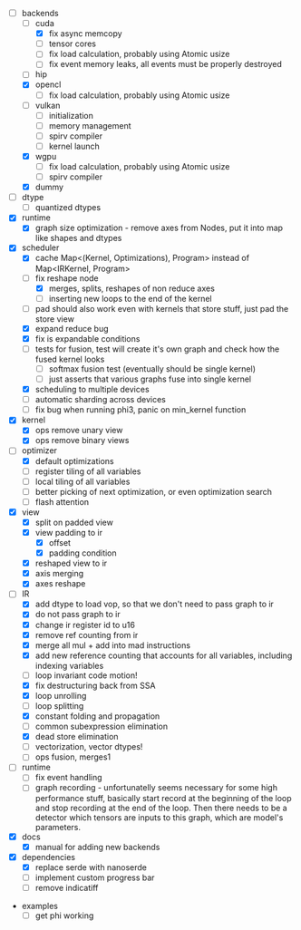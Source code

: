- [ ] backends
  - [ ] cuda
    - [x] fix async memcopy
    - [ ] tensor cores
    - [ ] fix load calculation, probably using Atomic usize
    - [ ] fix event memory leaks, all events must be properly destroyed
  - [ ] hip
  - [x] opencl
    - [ ] fix load calculation, probably using Atomic usize
  - [ ] vulkan
    - [ ] initialization
    - [ ] memory management
    - [ ] spirv compiler
    - [ ] kernel launch
  - [x] wgpu
    - [ ] fix load calculation, probably using Atomic usize
    - [ ] spirv compiler
  - [x] dummy
- [ ] dtype
  - [ ] quantized dtypes
- [x] runtime
  - [x] graph size optimization - remove axes from Nodes, put it into map like shapes and dtypes
- [x] scheduler
  - [x] cache Map<(Kernel, Optimizations), Program> instead of Map<IRKernel, Program>
  - [ ] fix reshape node
    - [x] merges, splits, reshapes of non reduce axes
    - [ ] inserting new loops to the end of the kernel
  - [ ] pad should also work even with kernels that store stuff, just pad the store view
  - [x] expand reduce bug
  - [x] fix is expandable conditions
  - [ ] tests for fusion, test will create it's own graph and check how the fused kernel looks
    - [ ] softmax fusion test (eventually should be single kernel)
    - [ ] just asserts that various graphs fuse into single kernel
  - [x] scheduling to multiple devices
  - [ ] automatic sharding across devices
  - [ ] fix bug when running phi3, panic on min_kernel function
- [x] kernel
  - [x] ops remove unary view
  - [x] ops remove binary views
- [ ] optimizer
  - [x] default optimizations
  - [ ] register tiling of all variables
  - [ ] local tiling of all variables
  - [ ] better picking of next optimization, or even optimization search
  - [ ] flash attention
- [x] view
  - [x] split on padded view
  - [x] view padding to ir
    - [x] offset
    - [x] padding condition
  - [x] reshaped view to ir
  - [x] axis merging
  - [x] axes reshape
- [ ] IR
  - [x] add dtype to load vop, so that we don't need to pass graph to ir
  - [x] do not pass graph to ir
  - [x] change ir register id to u16
  - [x] remove ref counting from ir
  - [x] merge all mul + add into mad instructions
  - [x] add new reference counting that accounts for all variables, including indexing variables
  - [ ] loop invariant code motion!
  - [x] fix destructuring back from SSA
  - [x] loop unrolling
  - [ ] loop splitting
  - [x] constant folding and propagation
  - [ ] common subexpression elimination
  - [x] dead store elimination
  - [ ] vectorization, vector dtypes!
  - [ ] ops fusion, merges1
- [ ] runtime
  - [ ] fix event handling
  - [ ] graph recording - unfortunatelly seems necessary for some high performance stuff, basically start record at the beginning of the loop and stop recording at the end of the loop. Then there needs to be a detector which tensors are inputs to this graph, which are model's parameters.

- [x] docs
  - [x] manual for adding new backends
- [x] dependencies
  - [x] replace serde with nanoserde
  - [ ] implement custom progress bar
  - [ ] remove indicatiff

- examples
  - [ ] get phi working
